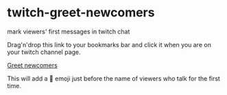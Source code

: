 # twitch-greet-newcomers
mark viewers' first messages in twitch chat

Drag'n'drop this link to your bookmarks bar and click it when you are on your twitch channel page.

[Greet newcomers](javascript:(function()%7Bif%20(window.greet_newcomers)%20%7Bconsole.log('Alredy%20showing%20new%20viewers')%3Breturn%3B%7Dconst%20knownViewers%20%3D%20new%20Set()%3Bconst%20handleNewMessage%20%3D%20messageNode%20%3D%3E%20%7Bconst%20viewerNameNode%20%3D%20messageNode.querySelector('.chat-author__display-name')%3Bconst%20viewerName%20%3D%20viewerNameNode.textContent%3Bif%20(!knownViewers.has(viewerName))%20%7BviewerNameNode.textContent%20%3D%20'%F0%9F%91%8B%20'%20%2B%20viewerName%3BknownViewers.add(viewerName)%3B%7D%7D%3Bconst%20handleMutations%20%3D%20mutationRecords%20%3D%3E%20%7BmutationRecords.forEach(mr%20%3D%3E%20%7Bmr.addedNodes.forEach(handleNewMessage)%3B%7D)%3B%7D%3Bconst%20chat%20%3D%20document.querySelector('%5Brole%3Dlog%5D')%3Bconst%20mo%20%3D%20new%20MutationObserver(handleMutations)%3Bmo.observe(chat%2C%20%7B%20childList%3A%20true%2C%20attributes%3A%20false%2C%20characterData%3A%20false%2C%20subtree%3A%20false%20%7D)%3Bconsole.log('Now%20showing%20new%20viewers')%3Bwindow.greet_newcomers%20%3D%20true%7D)())

This will add a 👋 emoji just before the name of viewers who talk for the first time.
